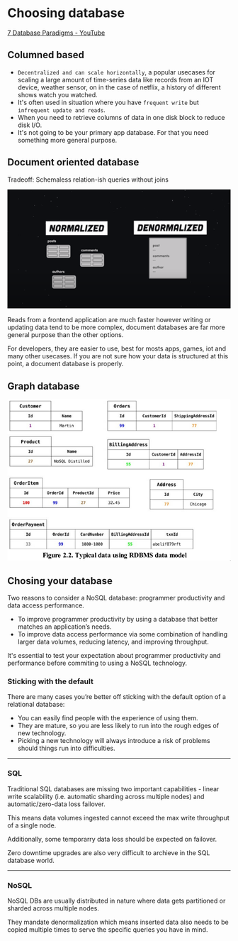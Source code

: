 # Choosing database

[7 Database Paradigms - YouTube](https://www.youtube.com/watch?v=W2Z7fbCLSTw)

## Columned based
- `Decentralized and can scale horizontally`, a popular usecases for scaling a large amount of time-series data like records from an IOT device, weather sensor, on in the case of netflix, a history of different shows watch you watched.
- It's often used in situation where you have `frequent write` but `infrequent update and reads`.
- When you need to retrieve columns of data in one disk block to reduce disk I/O.
- It's not going to be your primary app database. For that you need something more general purpose.

## Document oriented database
Tradeoff: Schemaless relation-ish queries without joins

![cf5618a7.png](images/choosing_database/cf5618a7.png)

Reads from a frontend application are much faster however writing or updating data tend to be more complex, document  databases are far more general purpose than the other options.

For developers, they are easier to use, best for mosts apps, games, iot and many other usecases. If you are not sure how  your data is structured at this point, a document database is properly.

## Graph database
![](images/2021-06-15-10-33-23.png)

## Chosing your database
Two reasons to consider a NoSQL database: programmer productivity and data access performance.

- To improve programmer productivity by using a database that better matches an application’s needs.
- To improve data access performance via some combination of handling larger data volumes,
reducing latency, and improving throughput.

It's essential to test your expectation about programmer productivity and performance before commiting to using a NoSQL technology.

### Sticking with the default
There are many cases you’re better off sticking with the default option of a relational database:
- You can easily find people with the experience of using them.
- They are mature, so you are less likely to run into the rough edges of new technology.
- Picking a new technology will always introduce a risk of problems should things run into difficulties.


---
### SQL
Traditional SQL databases are missing two important capabilities - linear write scalability (i.e. automatic sharding across multiple nodes) and automatic/zero-data loss failover.

This means data volumes ingested cannot exceed the max write throughput of a single node.

Additionally, some temporarry data loss should be expected on failover.

Zero downtime upgrades are also very difficult to archieve in the SQL database world.

---

### NoSQL

NoSQL DBs are usually distributed in nature where data gets partitioned or sharded across multiple nodes.

They mandate denormalization which means inserted data also needs to be copied multiple times to serve the specific queries you have in mind. 